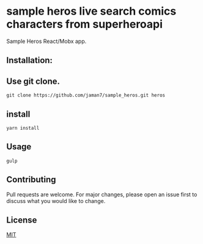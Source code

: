 # sample heros live search comics characters from superheroapi

Sample Heros React/Mobx app.

## Installation:

## Use git clone.
```
git clone https://github.com/jaman7/sample_heros.git heros
```
## install
```
yarn install
```

## Usage

```
gulp
```

## Contributing
Pull requests are welcome. For major changes, please open an issue first to discuss what you would like to change.

## License
[MIT](https://choosealicense.com/licenses/mit/)
